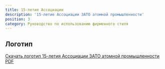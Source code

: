 ```yaml
---
title: 15-летие Ассоциации
description: '15-летие Ассоциации ЗАТО атомной промышленности'
position: 3
category: Руководство по использованию фирменного стиля
---
```


## Логотип

<figure>
  <nuxt-img src="/15-anniversary-logo.png"></nuxt-img>
</figure>

<file-download><a href="/download/media/logo_circle.pdf" target="_blank">Скачать логотип 15-летия Ассоциации ЗАТО атомной промышленности PDF</a></file-download>
